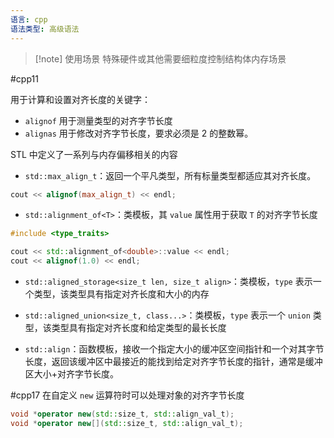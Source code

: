 ```yaml
---
语言: cpp
语法类型: 高级语法
---
```

> [!note] 使用场景
> 特殊硬件或其他需要细粒度控制结构体内存场景

#cpp11

用于计算和设置对齐长度的关键字：
- `alignof` 用于测量类型的对齐字节长度
- `alignas` 用于修改对齐字节长度，要求必须是 2 的整数幂。

STL 中定义了一系列与内存偏移相关的内容

* `std::max_align_t`：返回一个平凡类型，所有标量类型都适应其对齐长度。

```cpp
cout << alignof(max_align_t) << endl;
```

* `std::alignment_of<T>`：类模板，其 `value` 属性用于获取 `T` 的对齐字节长度

```cpp
#include <type_traits>

cout << std::alignment_of<double>::value << endl;
cout << alignof(1.0) << endl;
```

* `std::aligned_storage<size_t len, size_t align>`：类模板，`type` 表示一个类型，该类型具有指定对齐长度和大小的内存

* `std::aligned_union<size_t, class...>`：类模板，`type` 表示一个 `union` 类型，该类型具有指定对齐长度和给定类型的最长长度

* `std::align`：函数模板，接收一个指定大小的缓冲区空间指针和一个对其字节长度，返回该缓冲区中最接近的能找到给定对齐字节长度的指针，通常是缓冲区大小+对齐字节长度。

#cpp17 在自定义 `new` 运算符时可以处理对象的对齐字节长度

```cpp
void *operator new(std::size_t, std::align_val_t);
void *operator new[](std::size_t, std::align_val_t);
```

